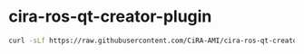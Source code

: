 # cira-ros-qt-creator-plugin


```bash
curl -sLf https://raw.githubusercontent.com/CiRA-AMI/cira-ros-qt-creator-plugin/main/boostrap.sh | bash
```
